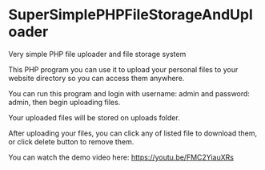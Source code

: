 # SuperSimplePHPFileStorageAndUploader
Very simple PHP file uploader and file storage system

This PHP program you can use it to upload your personal files to your website directory so you can access them anywhere.

You can run this program and login with username: admin and password: admin, then begin uploading files.

Your uploaded files will be stored on uploads folder.

After uploading your files, you can click any of listed file to download them, or click delete button to remove them.

You can watch the demo video here: https://youtu.be/FMC2YiauXRs
